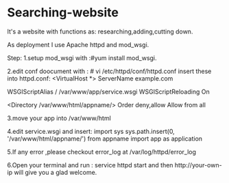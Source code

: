# Searching-website
It's a website with functions as: researching,adding,cutting down.

As deployment I use Apache httpd and mod_wsgi.

Step:
1.setup mod_wsgi with :#yum install mod_wsgi.

2.edit conf doocument with : # vi /etc/httpd/conf/httpd.conf
insert these into httpd.conf:
<VirtualHost *>
 ServerName example.com

 WSGIScriptAlias / /var/www/app/service.wsgi
 WSGIScriptReloading On

 <Directory /var/www/html/appname/>
     Order deny,allow
     Allow from all
 </Directory>
</VirtualHost>

3.move your app into /var/www/html

4.edit service.wsgi and insert:
import sys
sys.path.insert(0, '/var/www/html/appname/')
from appname import app as application

5.If any error ,please checkout error_log at /var/log/httpd/error_log

6.Open your terminal and run : service httpd start
and then http://your-own-ip will give you a glad welcome.
